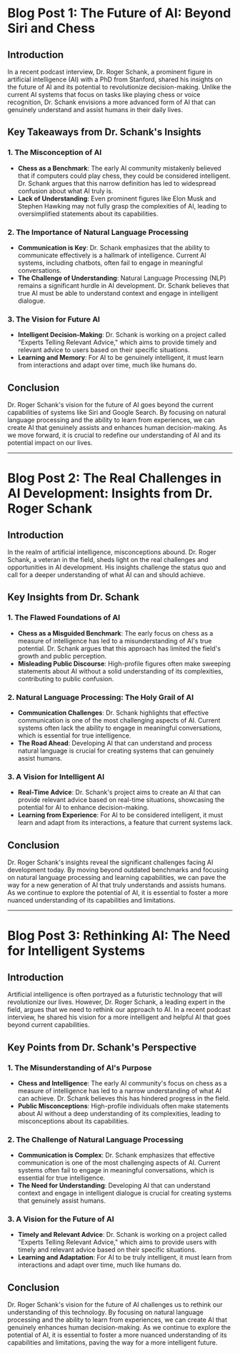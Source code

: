 # Blog Post 1: The Future of AI: Beyond Siri and Chess

## Introduction
In a recent podcast interview, Dr. Roger Schank, a prominent figure in artificial intelligence (AI) with a PhD from Stanford, shared his insights on the future of AI and its potential to revolutionize decision-making. Unlike the current AI systems that focus on tasks like playing chess or voice recognition, Dr. Schank envisions a more advanced form of AI that can genuinely understand and assist humans in their daily lives.

## Key Takeaways from Dr. Schank's Insights

### 1. **The Misconception of AI**
- **Chess as a Benchmark**: The early AI community mistakenly believed that if computers could play chess, they could be considered intelligent. Dr. Schank argues that this narrow definition has led to widespread confusion about what AI truly is.
- **Lack of Understanding**: Even prominent figures like Elon Musk and Stephen Hawking may not fully grasp the complexities of AI, leading to oversimplified statements about its capabilities.

### 2. **The Importance of Natural Language Processing**
- **Communication is Key**: Dr. Schank emphasizes that the ability to communicate effectively is a hallmark of intelligence. Current AI systems, including chatbots, often fail to engage in meaningful conversations.
- **The Challenge of Understanding**: Natural Language Processing (NLP) remains a significant hurdle in AI development. Dr. Schank believes that true AI must be able to understand context and engage in intelligent dialogue.

### 3. **The Vision for Future AI**
- **Intelligent Decision-Making**: Dr. Schank is working on a project called "Experts Telling Relevant Advice," which aims to provide timely and relevant advice to users based on their specific situations.
- **Learning and Memory**: For AI to be genuinely intelligent, it must learn from interactions and adapt over time, much like humans do.

## Conclusion
Dr. Roger Schank's vision for the future of AI goes beyond the current capabilities of systems like Siri and Google Search. By focusing on natural language processing and the ability to learn from experiences, we can create AI that genuinely assists and enhances human decision-making. As we move forward, it is crucial to redefine our understanding of AI and its potential impact on our lives.

---

# Blog Post 2: The Real Challenges in AI Development: Insights from Dr. Roger Schank

## Introduction
In the realm of artificial intelligence, misconceptions abound. Dr. Roger Schank, a veteran in the field, sheds light on the real challenges and opportunities in AI development. His insights challenge the status quo and call for a deeper understanding of what AI can and should achieve.

## Key Insights from Dr. Schank

### 1. **The Flawed Foundations of AI**
- **Chess as a Misguided Benchmark**: The early focus on chess as a measure of intelligence has led to a misunderstanding of AI's true potential. Dr. Schank argues that this approach has limited the field's growth and public perception.
- **Misleading Public Discourse**: High-profile figures often make sweeping statements about AI without a solid understanding of its complexities, contributing to public confusion.

### 2. **Natural Language Processing: The Holy Grail of AI**
- **Communication Challenges**: Dr. Schank highlights that effective communication is one of the most challenging aspects of AI. Current systems often lack the ability to engage in meaningful conversations, which is essential for true intelligence.
- **The Road Ahead**: Developing AI that can understand and process natural language is crucial for creating systems that can genuinely assist humans.

### 3. **A Vision for Intelligent AI**
- **Real-Time Advice**: Dr. Schank's project aims to create an AI that can provide relevant advice based on real-time situations, showcasing the potential for AI to enhance decision-making.
- **Learning from Experience**: For AI to be considered intelligent, it must learn and adapt from its interactions, a feature that current systems lack.

## Conclusion
Dr. Roger Schank's insights reveal the significant challenges facing AI development today. By moving beyond outdated benchmarks and focusing on natural language processing and learning capabilities, we can pave the way for a new generation of AI that truly understands and assists humans. As we continue to explore the potential of AI, it is essential to foster a more nuanced understanding of its capabilities and limitations.

---

# Blog Post 3: Rethinking AI: The Need for Intelligent Systems

## Introduction
Artificial intelligence is often portrayed as a futuristic technology that will revolutionize our lives. However, Dr. Roger Schank, a leading expert in the field, argues that we need to rethink our approach to AI. In a recent podcast interview, he shared his vision for a more intelligent and helpful AI that goes beyond current capabilities.

## Key Points from Dr. Schank's Perspective

### 1. **The Misunderstanding of AI's Purpose**
- **Chess and Intelligence**: The early AI community's focus on chess as a measure of intelligence has led to a narrow understanding of what AI can achieve. Dr. Schank believes this has hindered progress in the field.
- **Public Misconceptions**: High-profile individuals often make statements about AI without a deep understanding of its complexities, leading to misconceptions about its capabilities.

### 2. **The Challenge of Natural Language Processing**
- **Communication is Complex**: Dr. Schank emphasizes that effective communication is one of the most challenging aspects of AI. Current systems often fail to engage in meaningful conversations, which is essential for true intelligence.
- **The Need for Understanding**: Developing AI that can understand context and engage in intelligent dialogue is crucial for creating systems that genuinely assist humans.

### 3. **A Vision for the Future of AI**
- **Timely and Relevant Advice**: Dr. Schank is working on a project called "Experts Telling Relevant Advice," which aims to provide users with timely and relevant advice based on their specific situations.
- **Learning and Adaptation**: For AI to be truly intelligent, it must learn from interactions and adapt over time, much like humans do.

## Conclusion
Dr. Roger Schank's vision for the future of AI challenges us to rethink our understanding of this technology. By focusing on natural language processing and the ability to learn from experiences, we can create AI that genuinely enhances human decision-making. As we continue to explore the potential of AI, it is essential to foster a more nuanced understanding of its capabilities and limitations, paving the way for a more intelligent future.